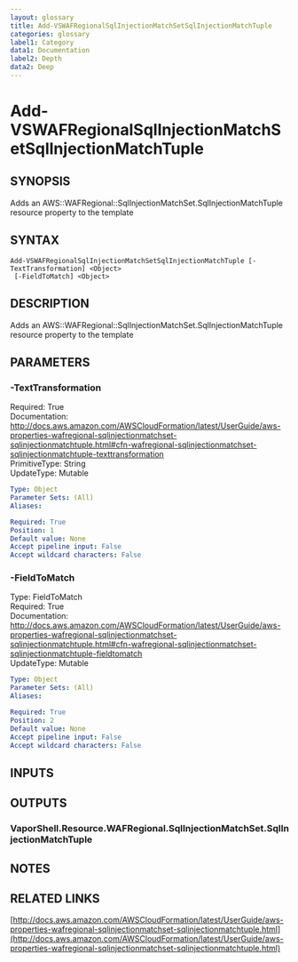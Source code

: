 ```yaml
---
layout: glossary
title: Add-VSWAFRegionalSqlInjectionMatchSetSqlInjectionMatchTuple
categories: glossary
label1: Category
data1: Documentation
label2: Depth
data2: Deep
---
```


# Add-VSWAFRegionalSqlInjectionMatchSetSqlInjectionMatchTuple

## SYNOPSIS
Adds an AWS::WAFRegional::SqlInjectionMatchSet.SqlInjectionMatchTuple resource property to the template

## SYNTAX

```
Add-VSWAFRegionalSqlInjectionMatchSetSqlInjectionMatchTuple [-TextTransformation] <Object>
 [-FieldToMatch] <Object>
```

## DESCRIPTION
Adds an AWS::WAFRegional::SqlInjectionMatchSet.SqlInjectionMatchTuple resource property to the template

## PARAMETERS

### -TextTransformation
Required: True    
Documentation: http://docs.aws.amazon.com/AWSCloudFormation/latest/UserGuide/aws-properties-wafregional-sqlinjectionmatchset-sqlinjectionmatchtuple.html#cfn-wafregional-sqlinjectionmatchset-sqlinjectionmatchtuple-texttransformation    
PrimitiveType: String    
UpdateType: Mutable

```yaml
Type: Object
Parameter Sets: (All)
Aliases: 

Required: True
Position: 1
Default value: None
Accept pipeline input: False
Accept wildcard characters: False
```

### -FieldToMatch
Type: FieldToMatch    
Required: True    
Documentation: http://docs.aws.amazon.com/AWSCloudFormation/latest/UserGuide/aws-properties-wafregional-sqlinjectionmatchset-sqlinjectionmatchtuple.html#cfn-wafregional-sqlinjectionmatchset-sqlinjectionmatchtuple-fieldtomatch    
UpdateType: Mutable

```yaml
Type: Object
Parameter Sets: (All)
Aliases: 

Required: True
Position: 2
Default value: None
Accept pipeline input: False
Accept wildcard characters: False
```

## INPUTS

## OUTPUTS

### VaporShell.Resource.WAFRegional.SqlInjectionMatchSet.SqlInjectionMatchTuple

## NOTES

## RELATED LINKS

[http://docs.aws.amazon.com/AWSCloudFormation/latest/UserGuide/aws-properties-wafregional-sqlinjectionmatchset-sqlinjectionmatchtuple.html](http://docs.aws.amazon.com/AWSCloudFormation/latest/UserGuide/aws-properties-wafregional-sqlinjectionmatchset-sqlinjectionmatchtuple.html)

